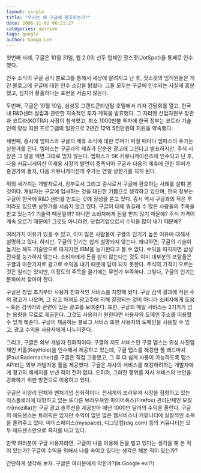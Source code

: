 ```yaml
---
layout: single
title: "우리는 왜 구글에 환호하는가?"
date: 2006-11-02 06:21:27
categories: opinion
tags: google
author: Samgu Lee
---
```


첫번째 사례, 구글은 10월 31일, 웹 2.0의 선두 업체인 잣스팟(JotSpot)을 통째로 인수했다.

인수 소식이 구글 공식 블로그를 통해서 세상에 알려지고 난 후, 잣스팟의 임직원들은 개인 블로그에 구글에 대한 인수 소감을 밝혔다. 그들 모두는 구글에 인수되는 사실에 흥분했고, 심지어 황홀하다는 표현을 서슴지 않는다.

두번째, 구글은 10월 10일, 삼성동 그랜드콘티넨탈 호텔에서 기자 간담회를 열고, 한국 내 R&D센터 설립과 관련한 지속적인 투자 계획을 발표했다. 그 자리엔 산업자원부 장관과 코트라(KOTRA) 사장이 참석했고, 최소 1000만불 투자에 한국 정부는 코트라 기술인력 양성 지원 프로그램의 일환으로 2년간 12억 5천만원의 지원을 약속했다.

세번째, 증시에 엠파스와 구글의 제휴 소식에 대한 루머가 퍼질 때마다 엠파스의 주가는 상한가를 친다. 엠파스는 구글과의 제휴가 단순한 광고에 그친다고 발표하지만, 주식 시장은 그 말을 액면 그대로 믿지 않는다. 엠파스가 SK 커뮤니케이션즈에 인수되고 난 후, 다음 커뮤니케이션 이재웅 사장의 발언이 증폭되어 구글과 다음의 제휴에 관한 루머가 증권가에 돌자, 다음 커뮤니케이션의 주가는 연일 상한가를 치게 된다.

위의 세가지는 개발자로서, 정부로서 그리고 증시로서 구글에 환호하는 사례를 살펴 본 것이다. 개발자는 구글에 입사하는 것을 대단한 기쁨으로 생각하고 있으며, 한국 정부는 구글이 한국에 R&D 센터를 만드는 것에 정성을 쏟고 있다. 증시 역시 구글과의 작은 루머라도 있으면 상한가를 서슴지 않고 있다. 구글이 대체 뭐길래 수 많은 사람들의 주목을 받고 있는가? 기술력 때문일까? 아니면 소비자에게 돈을 받지 않기 때문에? 주식 가격이 계속 오르기 때문에? 그것도 아니라면, 닷컴기업으로서 수익을 많이 내기 때문에?

여러가지 이유가 있을 수 있고, 이미 많은 사람들이 구글의 인기가 높은 이유에 대해서 설명하고 있다. 하지만, 구글의 인기는 쉽게 설명되지 않는다. 왜냐하면, 구글의 기술이 높기는 해도 기술만으로 따지자면 IBM을 능가한다고 볼 수 없다. 수익을 따지자면 삼성전자를 능가하지 않는다. 소비자에게 돈을 받지 않는다는 것도 이미 대부분의 포탈들은 구글과 마찬가지로 광고로 수익을 내기 때문에 답이 되지 못한다. 주식의 가격이 오르는 것은 일리는 있지만, 이정도의 주목을 끌기에는 무언가 부족하다. 그렇다, 구글의 인기는 문화에서 찾아야 한다.

구글은 창업 초기부터 사용자 친화적인 서비스를 지향해 왔다. 구글 검색 결과에 적은 수의 광고가 나오며, 그 광고 마져도 광고주에 의해 결정되는 것이 아니라 소비자에게 도움 – 혹은 검색어와 관련이 있는 광고를 보여준다. 또한, 구글의 메일 서비스는 2기가가 넘는 용량을 무료로 제공한다. 그것도 사용자가 원한다면 사용자의 도메인 주소를 이용할 수 있게 해준다. 구글이 제공하는 블로그 서비스 또한 사용자의 도메인을 사용할 수 있고, 광고 수익을 사용자에게 나누어준다.

그리고, 구글은 외부 개발자 친화적이다. 구글의 지도 서비스인 구글 맵스는 위성 사진업체인 키홀(KeyHole)을 인수해서 제공하고 있는데, 구글 맵스를 해킹한 폴 래드마셔(Paul Rademacher)를 구글은 직접 고용했고, 그 후 더 쉽게 사용이 가능하도록 맵스API라는 외부 개발자용 툴을 제공했다. 구글은 자사의 서비스를 해킹하려하는 개발자에게 경고의 메세지를 보낸 적이 전혀 없다. 오히려, 그러한 행위를 자사 서비스의 보안을 강화하기 위한 방편으로 이용하고 있다.

구글은 비영리 단체와 벤처기업 친화적이다. 전세계의 브라우져 시장을 점령하고 있는 익스플로러에 대항하고 있는 또다른 브라우져인 파이어폭스(Firefox) 관리단체인 모질라(mozilla)는 구글 광고 솔루션을 제공받아 매년 1000만 달러의 수익을 올린다. 구글의 애드센스는 트래픽은 있지만 수익이 없던 많은 웹서비스나 커뮤니티에 실질적인 소득을 올려주고 있다. 마이스페이스(myspace), 디그닷컴(dig.com) 등의 커뮤니티는 모두 애드센스만으로 흑자를 내고 있다.

만약 여러분이 구글 사용자라면, 구글이 나를 이용해 돈을 벌고 있다는 생각을 해 본 적이 있는가? 구글이 수익을 위해서 나를 속이고 있다는 생각은 해본 적이 있는가?

간단하게 생각해 보자. 구글은 여러분에게 악한가?(Is Google evil?)
